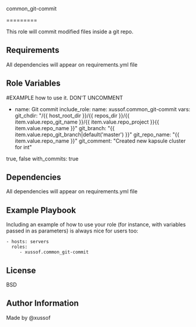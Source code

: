 common_git-commit

=========

This role will commit modified files inside a git repo.

Requirements
------------

All dependencies will appear on requirements.yml file

Role Variables
--------------
#EXAMPLE how to use it. DON'T UNCOMMENT
- name: Git commit
  include_role:
    name: xussof.common_git-commit
  vars:
    git_chdir: "/{{ host_root_dir }}/{{ repos_dir }}/{{ item.value.repo_git_name }}/{{ item.value.repo_project }}{{ item.value.repo_name }}"
    git_branch: "{{ item.value.repo_git_branch|default('master') }}"
    git_repo_name: "{{ item.value.repo_name }}"
    git_comment: "Created new kapsule cluster for int"

true, false
with_commits: true

Dependencies
------------

All dependencies will appear on requirements.yml file

Example Playbook
----------------

Including an example of how to use your role (for instance, with variables passed in as parameters) is always nice for users too:

    - hosts: servers
      roles:
         - xussof.common_git-commit

License
-------

BSD

Author Information
------------------
Made by @xussof
